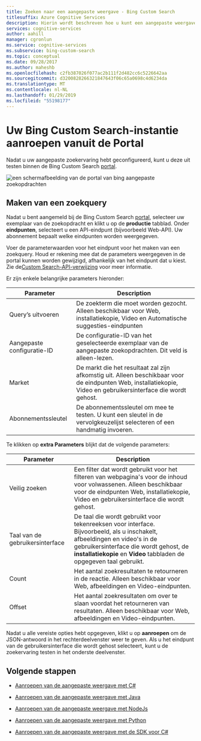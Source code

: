 ```yaml
---
title: Zoeken naar een aangepaste weergave - Bing Custom Search
titlesuffix: Azure Cognitive Services
description: Hierin wordt beschreven hoe u kunt een aangepaste weergave van het web zoeken.
services: cognitive-services
author: aahill
manager: cgronlun
ms.service: cognitive-services
ms.subservice: bing-custom-search
ms.topic: conceptual
ms.date: 09/28/2017
ms.author: maheshb
ms.openlocfilehash: c2fb387026f077ac2b111f2d482cc6c5226642aa
ms.sourcegitcommit: d3200828266321847643f06c65a0698c4d6234da
ms.translationtype: MT
ms.contentlocale: nl-NL
ms.lasthandoff: 01/29/2019
ms.locfileid: "55198177"
---
```

# <a name="call-your-bing-custom-search-instance-from-the-portal"></a>Uw Bing Custom Search-instantie aanroepen vanuit de Portal

Nadat u uw aangepaste zoekervaring hebt geconfigureerd, kunt u deze uit testen binnen de Bing Custom Search [portal](https://customsearch.ai). 

![een schermafbeelding van de portal van bing aangepaste zoekopdrachten](media/portal-search-screen.png)
## <a name="create-a-search-query"></a>Maken van een zoekquery 

Nadat u bent aangemeld bij de Bing Custom Search [portal](https://customsearch.ai), selecteer uw exemplaar van de zoekopdracht en klikt u op de **productie** tabblad. Onder **eindpunten**, selecteert u een API-eindpunt (bijvoorbeeld Web-API). Uw abonnement bepaalt welke eindpunten worden weergegeven.

Voer de parameterwaarden voor het eindpunt voor het maken van een zoekquery. Houd er rekening mee dat de parameters weergegeven in de portal kunnen worden gewijzigd, afhankelijk van het eindpunt dat u kiest. Zie de[Custom Search-API-verwijzing](https://docs.microsoft.com/rest/api/cognitiveservices/bing-custom-search-api-v7-reference#query-parameters) voor meer informatie. 

Er zijn enkele belangrijke parameters hieronder:


|Parameter  |Description  |
|---------|---------|
|Query’s uitvoeren     | De zoekterm die moet worden gezocht. Alleen beschikbaar voor Web, installatiekopie, Video en Automatische suggesties-eindpunten |
|Aangepaste configuratie-ID | De configuratie-ID van het geselecteerde exemplaar van de aangepaste zoekopdrachten. Dit veld is alleen-lezen. |
|Market     | De markt die het resultaat zal zijn afkomstig uit. Alleen beschikbaar voor de eindpunten Web, installatiekopie, Video en gebruikersinterface die wordt gehost.        |
|Abonnementssleutel | De abonnementssleutel om mee te testen. U kunt een sleutel in de vervolgkeuzelijst selecteren of een handmatig invoeren.          |

Te klikken op **extra Parameters** blijkt dat de volgende parameters:  

|Parameter  |Description  |
|---------|---------|
|Veilig zoeken     | Een filter dat wordt gebruikt voor het filteren van webpagina's voor de inhoud voor volwassenen. Alleen beschikbaar voor de eindpunten Web, installatiekopie, Video en gebruikersinterface die wordt gehost.        |
|Taal van de gebruikersinterface    | De taal die wordt gebruikt voor tekenreeksen voor interface. Bijvoorbeeld, als u inschakelt, afbeeldingen en video's in de gebruikersinterface die wordt gehost, de **installatiekopie** en **Video** tabbladen de opgegeven taal gebruikt.        |
|Count     | Het aantal zoekresultaten te retourneren in de reactie. Alleen beschikbaar voor Web, afbeeldingen en Video-eindpunten.         |
|Offset    | Het aantal zoekresultaten om over te slaan voordat het retourneren van resultaten. Alleen beschikbaar voor Web, afbeeldingen en Video-eindpunten.        |
    
Nadat u alle vereiste opties hebt opgegeven, klikt u op **aanroepen** om de JSON-antwoord in het rechterdeelvenster weer te geven. Als u het eindpunt van de gebruikersinterface die wordt gehost selecteert, kunt u de zoekervaring testen in het onderste deelvenster.

## <a name="next-steps"></a>Volgende stappen

- [Aanroepen van de aangepaste weergave met C#](./call-endpoint-csharp.md)
- [Aanroepen van de aangepaste weergave met Java](./call-endpoint-java.md)
- [Aanroepen van de aangepaste weergave met NodeJs](./call-endpoint-nodejs.md)
- [Aanroepen van de aangepaste weergave met Python](./call-endpoint-python.md)

- [Aanroepen van de aangepaste weergave met de SDK voor C#](./sdk-csharp-quick-start.md)
